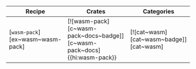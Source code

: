 | Recipe | Crates | Categories |
|--------|--------|------------|
| [`wasm-pack`][ex~wasm~wasm-pack] | [![wasm-pack][c~wasm-pack~docs~badge]][c~wasm-pack~docs]{{hi:wasm-pack}} | [![cat~wasm][cat~wasm~badge]][cat~wasm] |
